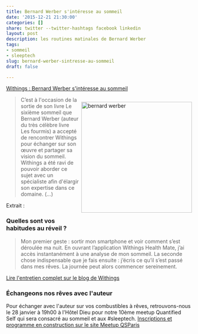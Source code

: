```yaml
---
title: Bernard Werber s'intéresse au sommeil
date: '2015-12-21 21:30:00'
categories: []
share: twitter --twitter-hashtags facebook linkedin
layout: post
description: les routines matinales de Bernard Werber
tags:
- sommeil
- sleeptech
slug: bernard-werber-sintresse-au-sommeil
draft: false

---
```

[Withings : Bernard Werber s'intéresse au sommeil](http://blog.withings.com/fr/2015/12/07/bernard-werber-sinteresse-au-sommeil)

<img style="width:300px; float:right; padding:1em 0 1em 0.5em;"  alt="bernard werber" src="{{ site.baseurl }}/assets/images/bernardwerber.png"> 

<blockquote>C’est à l'occasion de la sortie de son livre Le sixième sommeil que Bernard Werber (auteur du très célèbre livre Les fourmis) a accepté de rencontrer Withings pour échanger sur son œuvre et partager sa vision du sommeil. Withings a été ravi de pouvoir aborder ce sujet avec un spécialiste afin d'élargir son expertise dans ce domaine. (...)</blockquote> 

Extrait : 

### Quelles sont vos habitudes au réveil ?

> Mon premier geste : sortir mon smartphone et voir comment s’est déroulée ma nuit. En ouvrant l’application Withings Health Mate, j’ai accès instantanément à une analyse de mon sommeil. La seconde chose indispensable que je fais ensuite : j’écris ce qu’il s’est passé dans mes rêves. La journée peut alors commencer sereinement.

[Lire l'entretien complet sur le blog de Withings](http://blog.withings.com/fr/2015/12/07/bernard-werber-sinteresse-au-sommeil) 

### Échangeons nos rêves avec l'auteur

Pour échanger avec l'auteur sur vos combustibles à rêves, retrouvons-nous le 28 janvier à 19h00 à l'Hôtel Dieu pour notre 10ème meetup Quantified Self qui sera consacré au sommeil et aux #sleeptech. 
[Inscriptions et programme en construction sur le site Meetup QSParis](http://www.meetup.com/fr/QSParis/events/227295160/?eventId=227295160) 